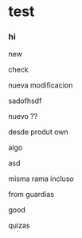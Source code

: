 # test


### hi


new


check


nueva modificacion


 sadofhsdf


nuevo ??


desde produt own



algo


asd

misma rama incluso

from guardias

good

quizas
